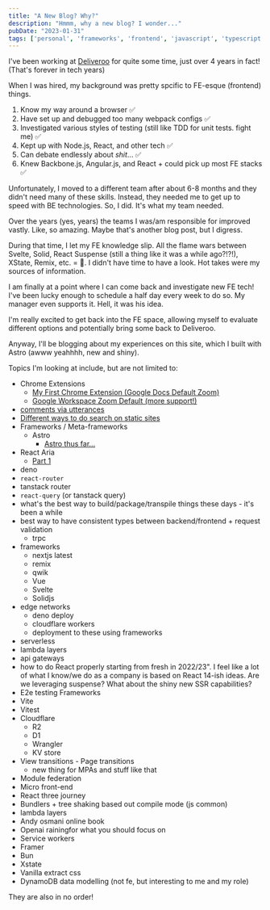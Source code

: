 ```yaml
---
title: "A New Blog? Why?"
description: "Hmmm, why a new blog? I wonder..."
pubDate: "2023-01-31"
tags: ['personal', 'frameworks', 'frontend', 'javascript', 'typescript']
---
```


I've been working at [Deliveroo](https://deliveroo.co.uk/) for quite some time, just over 4 years in fact! (That's forever in tech years)

When I was hired, my background was pretty spcific to FE-esque (frontend) things.

1. Know my way around a browser ✅
2. Have set up and debugged too many webpack configs ✅
3. Investigated various styles of testing (still like TDD for unit tests. fight me) ✅
4. Kept up with Node.js, React, and other tech ✅
5. Can debate endlessly about _shit_... ✅
6. Knew Backbone.js, Angular.js, and React + could pick up most FE stacks ✅

Unfortunately, I moved to a different team after about 6-8 months and they didn't need many of these skills. Instead, they needed me to get up to speed with BE technologies. So, I did. It's what my team needed.

Over the years (yes, years) the teams I was/am responsible for improved vastly. Like, so amazing. Maybe that's another blog post, but I digress.

During that time, I let my FE knowledge slip. All the flame wars between Svelte, Solid, React Suspense (still a thing like it was a while ago?!?!), XState, Remix, etc. = 🍿. I didn't have time to have a look. Hot takes were my sources of information.

I am finally at a point where I can come back and investigate new FE tech! I've been lucky enough to schedule a half day every week to do so. My manager even supports it. Hell, it was his idea.

I'm really excited to get back into the FE space, allowing myself to evaluate different options and potentially bring some back to Deliveroo.

Anyway, I'll be blogging about my experiences on this site, which I built with Astro (awww yeahhhh, new and shiny).

Topics I'm looking at include, but are not limited to:

-   Chrome Extensions
    -   [My First Chrome Extension (Google Docs Default Zoom)](/blog/my-first-chrome-extension)
    -   [Google Workspace Zoom Default (more support!)](/blog/2023/03/introducing-google-workspace-zoom-default)
-   [comments via utterances](/blog/adding-comments-to-this-thing)
-   [Different ways to do search on static sites](/blog/how-do-search-this-thing)
-   Frameworks / Meta-frameworks
    -   Astro
        -   [Astro thus far...](/blog/1-astro-thus-far)
-   React Aria
    -   [Part 1](/blog/2023/03/1-react-aria-exploration#usebutton-requires-a-ref-and-props)
-   deno
-   `react-router`
-   tanstack router
-   `react-query` (or tanstack query)
-   what's the best way to build/package/transpile things these days - it's been a while
-   best way to have consistent types between backend/frontend + request validation
    -   trpc
-   frameworks
    -   nextjs latest
    -   remix
    -   qwik
    -   Vue
    -   Svelte
    -   Solidjs
-   edge networks
    -   deno deploy
    -   cloudflare workers
    -   deployment to these using frameworks
-   serverless
-   lambda layers
-   api gateways
-   how to do React properly starting from fresh in 2022/23". I feel like a lot of what I know/we do as a company is based on React 14-ish ideas. Are we leveraging suspense? What about the shiny new SSR capabilities?
-   E2e testing Frameworks
-   Vite
-   Vitest
-   Cloudflare
    -   R2
    -   D1
    -   Wrangler
    -   KV store
-   View transitions - Page transitions
    -   new thing for MPAs and stuff like that
-   Module federation
-   Micro front-end
-   React three journey
-   Bundlers + tree shaking based out compile mode (js common)
-   lambda layers
-   Andy osmani online book
-   Openai rainingfor what you should focus on
-   Service workers
-   Framer
-   Bun
-   Xstate
-   Vanilla extract css
-   DynamoDB data modelling (not fe, but interesting to me and my role)


They are also in no order!
